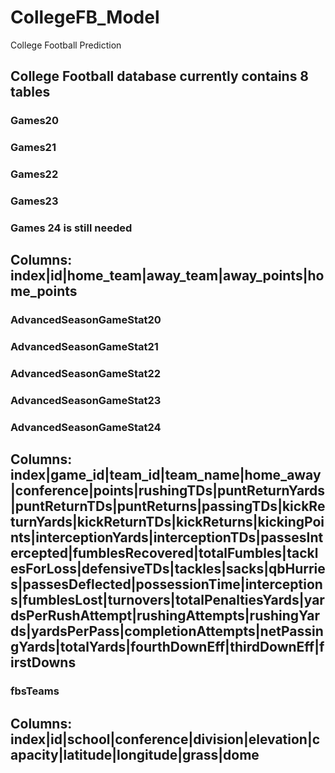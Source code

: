 # CollegeFB_Model
College Football Prediction


College Football database currently contains 8 tables
---------------------------------------------------------------------------------------------------------------------------------------------------------------------------------------
### Games20
### Games21
### Games22
### Games23
### Games 24 is still needed

Columns: index|id|home_team|away_team|away_points|home_points
---------------------------------------------------------------------------------------------------------------------------------------------------------------------------------------
### AdvancedSeasonGameStat20
### AdvancedSeasonGameStat21
### AdvancedSeasonGameStat22
### AdvancedSeasonGameStat23
### AdvancedSeasonGameStat24

Columns: index|game_id|team_id|team_name|home_away|conference|points|rushingTDs|puntReturnYards|puntReturnTDs|puntReturns|passingTDs|kickReturnYards|kickReturnTDs|kickReturns|kickingPoints|interceptionYards|interceptionTDs|passesIntercepted|fumblesRecovered|totalFumbles|tacklesForLoss|defensiveTDs|tackles|sacks|qbHurries|passesDeflected|possessionTime|interceptions|fumblesLost|turnovers|totalPenaltiesYards|yardsPerRushAttempt|rushingAttempts|rushingYards|yardsPerPass|completionAttempts|netPassingYards|totalYards|fourthDownEff|thirdDownEff|firstDowns
---------------------------------------------------------------------------------------------------------------------------------------------------------------------------------------
### fbsTeams

Columns: index|id|school|conference|division|elevation|capacity|latitude|longitude|grass|dome
---------------------------------------------------------------------------------------------------------------------------------------------------------------------------------------
